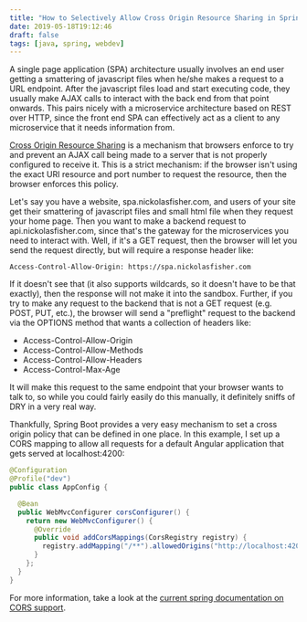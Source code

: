```yaml
---
title: "How to Selectively Allow Cross Origin Resource Sharing in Spring Boot"
date: 2019-05-18T19:12:46
draft: false
tags: [java, spring, webdev]
---
```


A single page application (SPA) architecture usually involves an end user getting a smattering of javascript files when he/she makes a request to a URL endpoint. After the javascript files load and start executing code, they usually make AJAX calls to interact with the back end from that point onwards. This pairs nicely with a microservice architecture based on REST over HTTP, since the front end SPA can effectively act as a client to any microservice that it needs information from.

[Cross Origin Resource Sharing](https://developer.mozilla.org/en-US/docs/Web/HTTP/CORS) is a mechanism that browsers enforce to try and prevent an AJAX call being made to a server that is not properly configured to receive it. This is a strict mechanism: if the browser isn't using the exact URI resource and port number to request the resource, then the browser enforces this policy.

Let's say you have a website, spa.nickolasfisher.com, and users of your site get their smattering of javascript files and small html file when they request your home page. Then you want to make a backend request to api.nickolasfisher.com, since that's the gateway for the microservices you need to interact with. Well, if it's a GET request, then the browser will let you send the request directly, but will require a response header like:

```
Access-Control-Allow-Origin: https://spa.nickolasfisher.com
```

If it doesn't see that (it also supports wildcards, so it doesn't have to be that exactly), then the response will not make it into the sandbox. Further, if you try to make any request to the backend that is not a GET request (e.g. POST, PUT, etc.), the browser will send a "preflight" request to the backend via the OPTIONS method that wants a collection of headers like:

- Access-Control-Allow-Origin
- Access-Control-Allow-Methods
- Access-Control-Allow-Headers
- Access-Control-Max-Age

It will make this request to the same endpoint that your browser wants to talk to, so while you could fairly easily do this manually, it definitely sniffs of DRY in a very real way.

Thankfully, Spring Boot provides a very easy mechanism to set a cross origin policy that can be defined in one place. In this example, I set up a CORS mapping to allow all requests for a default Angular application that gets served at localhost:4200:

```java
@Configuration
@Profile("dev")
public class AppConfig {

  @Bean
  public WebMvcConfigurer corsConfigurer() {
    return new WebMvcConfigurer() {
      @Override
      public void addCorsMappings(CorsRegistry registry) {
        registry.addMapping("/**").allowedOrigins("http://localhost:4200");
      }
    };
  }
}

```

For more information, take a look at the [current spring documentation on CORS support](https://docs.spring.io/spring/docs/current/spring-framework-reference/web.html#mvc-cors).
